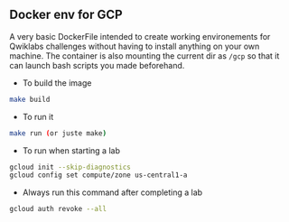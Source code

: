 Docker env for GCP
---
A very basic DockerFile intended to create working environements for Qwiklabs challenges without having to install anything on your own machine. The container is also mounting the current dir as `/gcp` so that it can launch bash scripts you made beforehand.

- To build the image
```bash
make build
```

- To run it
```bash
make run (or juste make)
```

- To run when starting a lab
```bash
gcloud init --skip-diagnostics
gcloud config set compute/zone us-central1-a
```

- Always run this command after completing a lab
```bash
gcloud auth revoke --all
```
